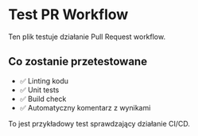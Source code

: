 # Test PR Workflow

Ten plik testuje działanie Pull Request workflow.

## Co zostanie przetestowane

- ✅ Linting kodu
- ✅ Unit tests
- ✅ Build check
- ✅ Automatyczny komentarz z wynikami

To jest przykładowy test sprawdzający działanie CI/CD.
